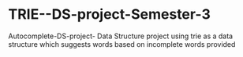 # TRIE--DS-project-Semester-3
 Autocomplete-DS-project- Data Structure project using trie as a data structure which suggests words based on incomplete words provided 

